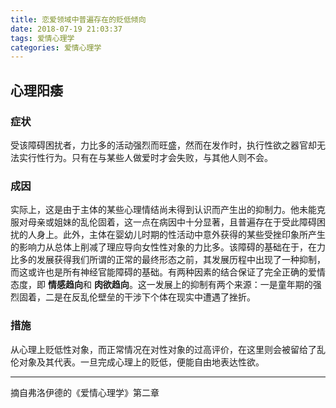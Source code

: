 ```yaml
---
title: 恋爱领域中普遍存在的贬低倾向
date: 2018-07-19 21:03:37
tags: 爱情心理学
categories: 爱情心理学
---
```


## 心理阳痿

### 症状

受该障碍困扰者，力比多的活动强烈而旺盛，然而在发作时，执行性欲之器官却无法实行性行为。只有在与某些人做爱时才会失败，与其他人则不会。

### 成因

实际上，这是由于主体的某些心理情结尚未得到认识而产生出的抑制力。他未能克服对母亲或姐妹的乱伦固着，这一点在病因中十分显著，且普遍存在于受此障碍困扰的人身上。此外，主体在婴幼儿时期的性活动中意外获得的某些受挫印象所产生的影响力从总体上削减了理应导向女性性对象的力比多。该障碍的基础在于，在力比多的发展获得我们所谓的正常的最终形态之前，其发展历程中出现了一种抑制，而这或许也是所有神经官能障碍的基础。有两种因素的结合保证了完全正确的爱情态度，即 **情感趋向**和 **肉欲趋向**。这一发展上的抑制有两个来源：一是童年期的强烈固着，二是在反乱伦壁垒的干涉下个体在现实中遭遇了挫折。

### 措施

从心理上贬低性对象，而正常情况在对性对象的过高评价，在这里则会被留给了乱伦对象及其代表。一旦完成心理上的贬低，便能自由地表达性欲。

----
摘自弗洛伊德的《爱情心理学》第二章 